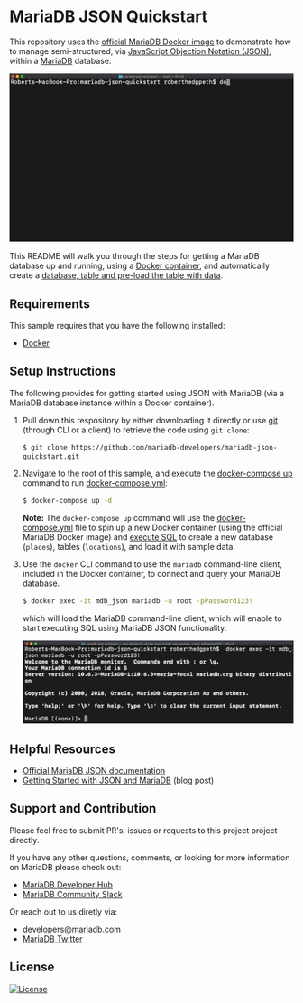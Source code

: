 # MariaDB JSON Quickstart

This repository uses the [official MariaDB Docker image](https://hub.docker.com/_/mariadb) to demonstrate how to manage semi-structured, via [JavaScript Objection Notation (JSON)](https://www.json.org/json-en.html), within a [MariaDB](https://mariadb.com) database. 

<p align="center" spacing="10">
    <kbd>
        <img src="media/demo.gif" />
    </kbd>
</p>

This README will walk you through the steps for getting a MariaDB database up and running, using a [Docker container](https://www.docker.com/resources/what-container), and automatically create a [database, table and pre-load the table with data](database/places.sql). 

## Requirements 

This sample requires that you have the following installed:

* [Docker](https://docs.docker.com/get-docker/) 

## Setup Instructions

The following provides for getting started using JSON with MariaDB (via a MariaDB database instance within a Docker container).

1. Pull down this respository by either downloading it directly or use [git](git-scm.org) (through CLI or a client) to retrieve the code using `git clone`:

    ```
    $ git clone https://github.com/mariadb-developers/mariadb-json-quickstart.git
    ```

2. Navigate to the root of this sample, and execute the [docker-compose up](https://docs.docker.com/compose/reference/up/) command to run [docker-compose.yml](docker-compose.yml):

    ```bash 
    $ docker-compose up -d
    ```

    **Note:** The `docker-compose up` command will use the [docker-compose.yml](docker-compose.yml) file to spin up a new Docker container (using the official MariaDB Docker image) and [execute SQL](data/places.sql) to create a new database (`places`), tables (`locations`), and load it with sample data.

    
3. Use the `docker` CLI command to use the `mariadb` command-line client, included in the Docker container, to connect and query your MariaDB database.

    ```bash 
    $ docker exec -it mdb_json mariadb -u root -pPassword123!
    ```

    which will load the MariaDB command-line client, which will enable to start executing SQL using MariaDB JSON functionality. 

    <p align="center" spacing="10">
        <kbd>
            <img src="media/client.png" />
        </kbd>
    </p>

## Helpful Resources

* [Official MariaDB JSON documentation](https://mariadb.com/docs/appdev/json/#json)
* [Getting Started with JSON and MariaDB](https://medium.com/mariadb/hybrid-data-models-how-to-have-your-json-cake-and-eat-mariadb-too-ee809604d1f1) (blog post)

## Support and Contribution <a name="support-contribution"></a>

Please feel free to submit PR's, issues or requests to this project project directly.

If you have any other questions, comments, or looking for more information on MariaDB please check out:

* [MariaDB Developer Hub](https://mariadb.com/developers)
* [MariaDB Community Slack](https://r.mariadb.com/join-community-slack)

Or reach out to us diretly via:

* [developers@mariadb.com](mailto:developers@mariadb.com)
* [MariaDB Twitter](https://twitter.com/mariadb)

## License <a name="license"></a>
[![License](https://img.shields.io/badge/License-MIT-blue.svg?style=plastic)](https://opensource.org/licenses/MIT)